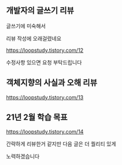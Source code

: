 ﻿## 개발자의 글쓰기 리뷰

글쓰기에 미숙해서

리뷰 작성에 오래걸렸네요

https://loopstudy.tistory.com/12

수정사항 있으면 요청 부탁드립니다

## 객체지향의 사실과 오해 리뷰
https://loopstudy.tistory.com/13

## 21년 2월 학습 목표
https://loopstudy.tistory.com/14

간략하게 리뷰한거 같지만 다음 글은 더 퀄리티 있게

노력하겠습니다
